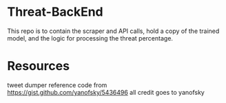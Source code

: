# Threat-BackEnd

This repo is to contain the scraper and API calls, hold a copy of the trained model, and the logic for processing the threat percentage.


# Resources

tweet dumper reference code from https://gist.github.com/yanofsky/5436496 all credit goes to yanofsky